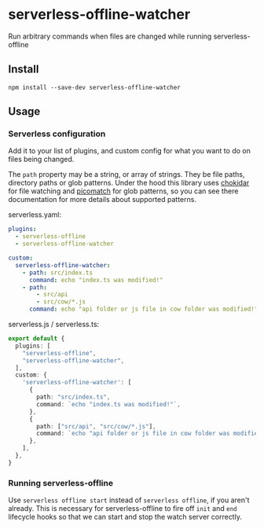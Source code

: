 # serverless-offline-watcher

Run arbitrary commands when files are changed while running serverless-offline

## Install

```
npm install --save-dev serverless-offline-watcher
```

## Usage

### Serverless configuration

Add it to your list of plugins, and custom config for what you want to do on files being changed.

The `path` property may be a string, or array of strings. They be file paths, directory paths or glob patterns. Under the hood this library uses [chokidar](https://github.com/paulmillr/chokidar) for file watching and [picomatch](https://github.com/micromatch/picomatch) for glob patterns, so you can see there documentation for more details about supported patterns.

serverless.yaml:

```yaml
plugins:
  - serverless-offline
  - serverless-offline-watcher

custom:
  serverless-offline-watcher:
    - path: src/index.ts
      command: echo "index.ts was modified!"
    - path:
        - src/api
        - src/cow/*.js
      command: echo "api folder or js file in cow folder was modified!"
```

serverless.js / serverless.ts:

```ts
export default {
  plugins: [
    "serverless-offline",
    "serverless-offline-watcher",
  ],
  custom: {
    'serverless-offline-watcher': [
      {
        path: "src/index.ts",
        command: `echo "index.ts was modified!"`,
      },
      {
        path: ["src/api", "src/cow/*.js"],
        command: `echo "api folder or js file in cow folder was modified!"`,
      },
    ],
  },
}
```

### Running serverless-offline

Use `serverless offline start` instead of `serverless offline`, if you aren't already. This is necessary for serverless-offline to fire off `init` and `end` lifecycle hooks so that we can start and stop the watch server correctly.
